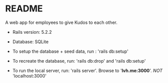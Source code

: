# README

A web app for employees to give Kudos to each other.

* Rails version: 5.2.2

* Database: SQLite

* To setup the database + seed data, run : 'rails db:setup'

* To recreate the database, run: 'rails db:drop' and 'rails db:setup'

* To run the local server, run: 'rails server'. Browse to '**lvh.me:3000**'. *NOT* 'localhost:3000'
